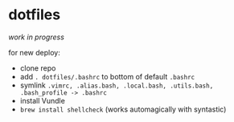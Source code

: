 # dotfiles

*work in progress*

for new deploy:
- clone repo
- add ``. dotfiles/.bashrc`` to bottom of default ``.bashrc``
- symlink ``.vimrc, .alias.bash, .local.bash, .utils.bash, .bash_profile -> .bashrc`` 
- install Vundle
- ``brew install shellcheck`` (works automagically with syntastic) 

